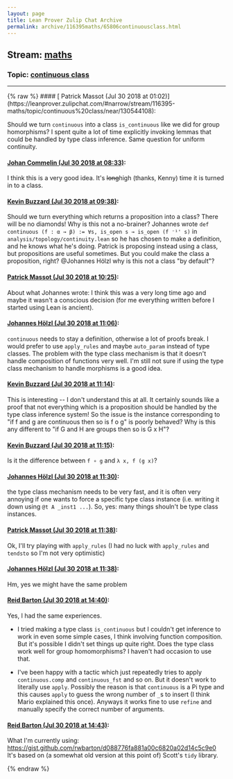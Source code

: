 ```yaml
---
layout: page
title: Lean Prover Zulip Chat Archive 
permalink: archive/116395maths/65806continuousclass.html
---
```


## Stream: [maths](https://leanprover-community.github.io/archive/116395maths/index.html)
### Topic: [continuous class](https://leanprover-community.github.io/archive/116395maths/65806continuousclass.html)

---

<base href="https://leanprover.zulipchat.com">
{% raw %}
#### [ Patrick Massot (Jul 30 2018 at 01:02)](https://leanprover.zulipchat.com/#narrow/stream/116395-maths/topic/continuous%20class/near/130544108):
<p>Should we turn <code>continuous</code> into a class <code>is_continuous</code> like we did for group homorphisms? I spent quite a lot of time explicitly invoking lemmas that could be handled by type class inference. Same question for uniform continuity.</p>

#### [ Johan Commelin (Jul 30 2018 at 08:33)](https://leanprover.zulipchat.com/#narrow/stream/116395-maths/topic/continuous%20class/near/130559925):
<p>I think this is a very good idea. It's <del>long</del>high (thanks, Kenny) time it is turned in to a class.</p>

#### [ Kevin Buzzard (Jul 30 2018 at 09:38)](https://leanprover.zulipchat.com/#narrow/stream/116395-maths/topic/continuous%20class/near/130562916):
<p>Should we turn everything which returns a proposition into a class? There will be no diamonds! Why is this not a no-brainer? Johannes wrote <code>def continuous (f : α → β) := ∀s, is_open s → is_open (f ⁻¹' s)</code> in <code>analysis/topology/continuity.lean</code> so he has chosen to make a definition, and he knows what he's doing. Patrick is proposing instead using a class, but propositions are useful sometimes. But you could make the class a proposition, right? <span class="user-mention" data-user-id="110294">@Johannes Hölzl</span> why is this not a class "by default"?</p>

#### [ Patrick Massot (Jul 30 2018 at 10:25)](https://leanprover.zulipchat.com/#narrow/stream/116395-maths/topic/continuous%20class/near/130564662):
<p>About what Johannes wrote: I think this was a very long time ago and maybe it wasn't a conscious decision (for me everything written before I started using Lean is ancient).</p>

#### [ Johannes Hölzl (Jul 30 2018 at 11:06)](https://leanprover.zulipchat.com/#narrow/stream/116395-maths/topic/continuous%20class/near/130566344):
<p><code>continuous</code> needs to stay a definition, otherwise a lot of proofs break. I would prefer to use <code>apply_rules</code> and maybe <code>auto_param</code> instead of type classes. The problem with the type class mechanism is that it doesn't handle composition of functions very well. I'm still not sure if using the type class mechanism to handle morphisms is a good idea.</p>

#### [ Kevin Buzzard (Jul 30 2018 at 11:14)](https://leanprover.zulipchat.com/#narrow/stream/116395-maths/topic/continuous%20class/near/130566684):
<p>This is interesting -- I don't understand this at all. It certainly sounds like a proof that not everything which is a proposition should be handled by the type class inference system! So the issue is the instance corresponding to "if f and g are continuous then so is f o g" is poorly behaved? Why is this any different to "if G and H are groups then so is G x H"?</p>

#### [ Kevin Buzzard (Jul 30 2018 at 11:15)](https://leanprover.zulipchat.com/#narrow/stream/116395-maths/topic/continuous%20class/near/130566714):
<p>Is it the difference between <code>f ∘ g</code> and <code>λ x, f (g x)</code>?</p>

#### [ Johannes Hölzl (Jul 30 2018 at 11:30)](https://leanprover.zulipchat.com/#narrow/stream/116395-maths/topic/continuous%20class/near/130567262):
<p>the type class mechanism needs to be very fast, and it is often very annoying if one wants to force a specific type class instance (i.e. writing it down using <code>@t A _inst1 ...</code>). So, yes: many things shouln't be type class instances.</p>

#### [ Patrick Massot (Jul 30 2018 at 11:38)](https://leanprover.zulipchat.com/#narrow/stream/116395-maths/topic/continuous%20class/near/130567582):
<p>Ok, I'll try playing with <code>apply_rules</code> (I had no luck with <code>apply_rules</code> and <code>tendsto</code> so I'm not very optimistic)</p>

#### [ Johannes Hölzl (Jul 30 2018 at 11:38)](https://leanprover.zulipchat.com/#narrow/stream/116395-maths/topic/continuous%20class/near/130567592):
<p>Hm, yes we might have the same problem</p>

#### [ Reid Barton (Jul 30 2018 at 14:40)](https://leanprover.zulipchat.com/#narrow/stream/116395-maths/topic/continuous%20class/near/130575267):
<p>Yes, I had the same experiences.</p>
<ul>
<li>
<p>I tried making a type class <code>is_continuous</code> but I couldn't get inference to work in even some simple cases, I think involving function composition. But it's possible I didn't set things up quite right. Does the type class work well for group homomorphisms? I haven't had occasion to use that.</p>
</li>
<li>
<p>I've been happy with a tactic which just repeatedly tries to apply <code>continuous.comp</code> and <code>continuous_fst</code> and so on. But it doesn't work to literally use <code>apply</code>. Possibly the reason is that <code>continuous</code> is a Pi type and this causes <code>apply</code> to guess the wrong number of <code>_</code>s to insert (I think Mario explained this once). Anyways it works fine to use <code>refine</code> and manually specify the correct number of arguments.</p>
</li>
</ul>

#### [ Reid Barton (Jul 30 2018 at 14:43)](https://leanprover.zulipchat.com/#narrow/stream/116395-maths/topic/continuous%20class/near/130575487):
<p>What I'm currently using: <a href="https://gist.github.com/rwbarton/d088776fa881a00c6820a02d14c5c9e0" target="_blank" title="https://gist.github.com/rwbarton/d088776fa881a00c6820a02d14c5c9e0">https://gist.github.com/rwbarton/d088776fa881a00c6820a02d14c5c9e0</a><br>
It's based on (a somewhat old version at this point of) Scott's <code>tidy</code> library.</p>


{% endraw %}
